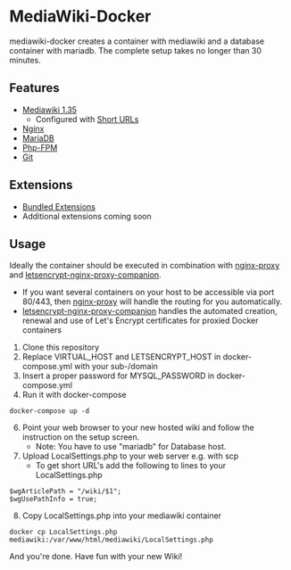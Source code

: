 # MediaWiki-Docker
mediawiki-docker creates a container with mediawiki and a database container with mariadb.
The complete setup takes no longer than 30 minutes.


## Features 
- [Mediawiki 1.35](https://www.mediawiki.org/wiki/MediaWiki)
  - Configured with [Short URLs](https://www.mediawiki.org/wiki/Manual:Short_URL)
- [Nginx](https://nginx.org/)
- [MariaDB](https://mariadb.org/)
- [Php-FPM](https://www.php.net/manual/de/install.fpm.php)
- [Git](https://git-scm.com/)


## Extensions
- [Bundled Extensions](https://www.mediawiki.org/wiki/Bundled_extensions_and_skins)
- Additional extensions coming soon

## Usage
Ideally the container should be executed in combination with [nginx-proxy](https://github.com/nginx-proxy/nginx-proxy) and 
[letsencrypt-nginx-proxy-companion](https://github.com/nginx-proxy/docker-letsencrypt-nginx-proxy-companion).

- If you want several containers on your host to be accessible via port 80/443, then 
[nginx-proxy](https://github.com/nginx-proxy/nginx-proxy)  will handle the routing for you automatically.
- [letsencrypt-nginx-proxy-companion](https://github.com/nginx-proxy/docker-letsencrypt-nginx-proxy-companion) handles the 
automated creation, renewal and use of Let's Encrypt certificates for proxied Docker containers


1. Clone this repository
2. Replace VIRTUAL_HOST and LETSENCRYPT_HOST in docker-compose.yml with your sub-/domain
3. Insert a proper password for MYSQL_PASSWORD in docker-compose.yml
5. Run it with docker-compose
```
docker-compose up -d
```
6. Point your web browser to your new hosted wiki and follow the instruction on the setup screen.
   - Note: You have to use "mariadb" for Database host.  
7. Upload LocalSettings.php to your web server e.g. with scp
   - To get short URL's add the following to lines to your LocalSettings.php
```
$wgArticlePath = "/wiki/$1";
$wgUsePathInfo = true;
```
8. Copy LocalSettings.php into your mediawiki container
```
docker cp LocalSettings.php mediawiki:/var/www/html/mediawiki/LocalSettings.php
```

And you're done. Have fun with your new Wiki!
